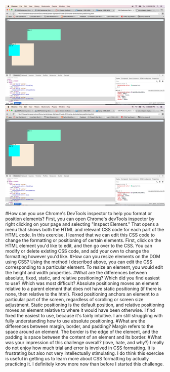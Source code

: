 ![1](./imgs/1.png "1")![2](./imgs/1.png "2")


#How can you use Chrome's DevTools inspector to help you format or position elements?
  First, you can open Chrome's devTools inspector by right clicking on your page and selecting "Inspect Element." That opens a menu that shows both the HTML and relevant CSS code for each part of the HTML code. In this exercise, I learned that we can edit this CSS code to change the formatting or positioning of certain elements. First, click on the HTML element you'd like to edit, and then go over to the CSS. You can modify or delete existing CSS code, and add your own to change the formatting however you'd like.
#How can you resize elements on the DOM using CSS?
  Using the method I described above, you can edit the CSS corresponding to a particular element. To resize an element, you would edit the height and width properties.
#What are the differences between absolute, fixed, static, and relative positioning? Which did you find easiest to use? Which was most difficult?
  Absolute positioning moves an element relative to a parent element that does not have static positioning (if there is none, then relative to the html). Fixed positioning anchors an element to a particular part of the screen, regardless of scrolling or screen size adjustment. Static positioning is the default position, and relative positioning moves an element relative to where it would have been otherwise.
  I find fixed the easiest to use, because it's fairly intuitive. I am still struggling with fully understanding how to use absolute positioning.
#What are the differences between margin, border, and padding?
  Margin refers to the space around an element. The border is the edge of the element, and the padding is space between the content of an element and its border.
#What was your impression of this challenge overall? (love, hate, and why?)
  I really do not enjoy how much trial and error is involved in CSS formatting. It is frustrating but also not very intellectually stimulating. I do think this exercise is useful in getting us to learn more about CSS formatting by actually practicing it. I definitely know more now than before I started this challenge.